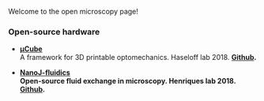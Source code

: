 Welcome to the open microscopy page!
### Open-source hardware
* <a href="https://doi.org/10.5334%2Fjoh.8"> <strong> µCube </strong> <a> <br>
A framework for 3D printable optomechanics. Haseloff lab 2018.  <a href="https://mdelmans.github.io/uCube/"> <strong> Github</a>. 

* <a href="https://doi.org/10.1038/s41467-019-09231-9"><strong>NanoJ-fluidics</strong> </a> <br>
Open-source fluid exchange in microscopy. Henriques lab 2018. <a href="https://github.com/HenriquesLab/NanoJ-Fluidics"> <strong> Github</strong></a>. 


